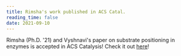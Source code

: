 ```yaml
---
title: Rimsha's work published in ACS Catal.
reading_time: false
date: 2021-09-10
---
```


Rimsha (Ph.D. '21) and Vyshnavi's paper on substrate positioning in enzymes is accepted in ACS Catalysis! Check it out [here](https://pubs.acs.org/doi/10.1021/acscatal.1c03169)!
 
<!--more-->
